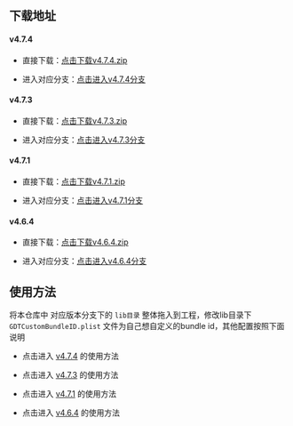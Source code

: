 ## 下载地址

#### v4.7.4

* 直接下载：[点击下载v4.7.4.zip](https://github.com/gdtcrack/GDTCrack/archive/v4.7.4.zip)

* 进入对应分支：[点击进入v4.7.4分支](https://github.com/gdtcrack/GDTCrack/tree/v4.7.4)

#### v4.7.3

* 直接下载：[点击下载v4.7.3.zip](https://github.com/gdtcrack/GDTCrack/archive/v4.7.3.zip)

* 进入对应分支：[点击进入v4.7.3分支](https://github.com/gdtcrack/GDTCrack/tree/v4.7.3)

#### v4.7.1

* 直接下载：[点击下载v4.7.1.zip](https://github.com/gdtcrack/GDTCrack/archive/v4.7.1.zip)

* 进入对应分支：[点击进入v4.7.1分支](https://github.com/gdtcrack/GDTCrack/tree/v4.7.1)

#### v4.6.4


* 直接下载：[点击下载v4.6.4.zip](https://github.com/gdtcrack/GDTCrack/archive/v4.6.4.zip)

* 进入对应分支：[点击进入v4.6.4分支](https://github.com/gdtcrack/GDTCrack/tree/v4.6.4)

## 使用方法
将本仓库中 对应版本分支下的 `lib目录` 整体拖入到工程，修改lib目录下 `GDTCustomBundleID.plist` 文件为自己想自定义的bundle id，其他配置按照下面说明

* 点击进入 [v4.7.4](https://github.com/gdtcrack/GDTCrack/tree/v4.7.4) 的使用方法

* 点击进入 [v4.7.3](https://github.com/gdtcrack/GDTCrack/tree/v4.7.3) 的使用方法

* 点击进入 [v4.7.1](https://github.com/gdtcrack/GDTCrack/tree/v4.7.1) 的使用方法

* 点击进入 [v4.6.4](https://github.com/gdtcrack/GDTCrack/tree/v4.6.4) 的使用方法
